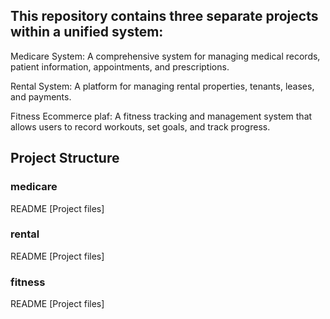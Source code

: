 ## This repository contains three separate projects within a unified system:

Medicare System: A comprehensive system for managing medical records, patient information, appointments, and prescriptions.

Rental System: A platform for managing rental properties, tenants, leases, and payments.

Fitness Ecommerce plaf: A fitness tracking and management system that allows users to record workouts, set goals, and track progress.

## Project Structure

### medicare
 README
 [Project files]
### rental
 README
 [Project files]
### fitness
 README
 [Project files]


